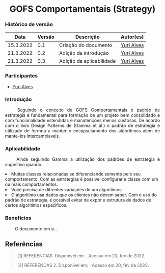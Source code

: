 # <center> GOFS Comportamentais (Strategy)

### Histórico de versão<br>

| Data      | Versão | Descrição                | Autor(es)                                   |
| --------- | ------ | ------------------------ | ------------------------------------------- |
| 15.3.2022 | 0.1    | Criação do documento     | [Yuri Alves](https://github.com/yuriAlves5) |
| 21.3.2022 | 0.2    | Adição da introdução     | [Yuri Alves](https://github.com/yuriAlves5) |
| 21.3.2022 | 0.3    | Adição da aplicabilidade | [Yuri Alves](https://github.com/yuriAlves5) |

### Participantes

-   [Yuri Alves](https://github.com/yuriAlves5)

### Introdução

<p align="justify">&emsp;&emsp;
    Seguindo o conceito de GOFS Comportamentais o padrão de estrategia é fundamental para formação de um projeto bem consolidado e com funcionalidade estendidas e manutenções menos custosas. De acordo com o livro Design Patterns de (Gamma et al.) o padrão de estrategia é utilizado de formna a manter o encapsulamento dos algoritimos alem de mante-los intercambiaveis. 
</p>

### Aplicabilidade

<p align="justify">&emsp;&emsp; 
    Ainda seguindo Gamma a utilização dos padrões de estrategia é sugestivo quando:
    <li> Muitas classes relacionadas se diferenciando somente pelo seu comportamento. Com as estrategias é possivel configurar a classe com um ou mais comportamentos.
    </li>
    <li> Você precisa de difrentes variações de um algoritimos
    </li>
    <li> O algoritimo usa dados que os clientes não devem saber. Com o uso do padrão de estrategia, é possivel evitar de expor a estrutura de dados de certos algoritimos especificos.
    </li>
</p>

### Benefícios

<p align="justify">&emsp;&emsp;
    O documento em si...
</p>

## Referências

> [1] REFERENCIAS. Disponível em: <link>. Acesso em 20, fev de 2022.

> [2] REFERENCAS 2. Disponível em: <link>. Acesso em 20, fev de 2022.
